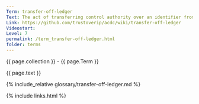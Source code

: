 ```yaml
---
Term: transfer-off-ledger
Text: The act of transferring control authority over an identifier from a ledger (or blockchain) to the native verifiable KERI data structure KEL
Link: https://github.com/trustoverip/acdc/wiki/transfer-off-ledger
Videostart: 
Level: 7
permalink: /term_transfer-off-ledger.html
folder: terms
---
```


{{ page.collection }} - {{ page.Term }}

   {{ page.text }}

{% include_relative glossary/transfer-off-ledger.md %}

 {% include links.html %} 
